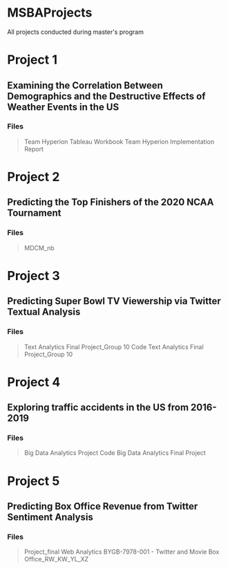 # MSBAProjects
All projects conducted during master's program

# Project 1
## Examining the Correlation Between Demographics and the Destructive Effects of Weather Events in the US
### Files
> Team Hyperion Tableau Workbook
> Team Hyperion Implementation Report

# Project 2
## Predicting the Top Finishers of the 2020 NCAA Tournament
### Files
> MDCM_nb

# Project 3
## Predicting Super Bowl TV Viewership via Twitter Textual Analysis
### Files
> Text Analytics Final Project_Group 10 Code
> Text Analytics Final Project_Group 10

# Project 4
## Exploring traffic accidents in the US from 2016-2019
### Files
> Big Data Analytics Project Code
> Big Data Analytics Final Project

# Project 5 
## Predicting Box Office Revenue from Twitter Sentiment Analysis
### Files
> Project_final
> Web Analytics BYGB-7978-001 - Twitter and Movie Box Office_RW_KW_YL_XZ
